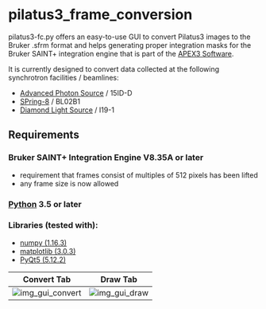 # pilatus3_frame_conversion

pilatus3-fc.py offers an easy-to-use GUI to convert Pilatus3 images to the Bruker .sfrm format and helps generating proper integration masks for the Bruker SAINT+ integration engine that is part of the [APEX3 Software](https://www.bruker.com/products/x-ray-diffraction-and-elemental-analysis/single-crystal-x-ray-diffraction/sc-xrd-software/overview/sc-xrd-software/apex3.html).

It is currently designed to convert data collected at the following synchrotron facilities / beamlines:
  - [Advanced Photon Source](https://www.aps.anl.gov/) / 15ID-D
  - [SPring-8](http://www.spring8.or.jp/en/) / BL02B1
  - [Diamond Light Source](https://www.diamond.ac.uk/Home.html) / I19-1

## Requirements

### Bruker SAINT+ Integration Engine V8.35A or later
  - requirement that frames consist of multiples of 512 pixels has been lifted
  - any frame size is now allowed

### [Python](https://www.python.org/) 3.5 or later

### Libraries (tested with):
  - [numpy (1.16.3)](https://www.numpy.org/)
  - [matplotlib (3.0.3)](https://matplotlib.org/)
  - [PyQt5 (5.12.2)](https://www.riverbankcomputing.com/software/pyqt/intro/)

Convert Tab | Draw Tab
----------- | --------
![img_gui_convert](https://user-images.githubusercontent.com/48315771/57973478-82a81c00-79a9-11e9-88e6-2addb86d70c7.png) | ![img_gui_draw](https://user-images.githubusercontent.com/48315771/57973484-9a7fa000-79a9-11e9-9144-379d21f10f01.png)
